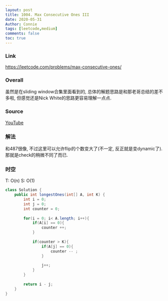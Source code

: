 ```yaml
---
layout: post
title: 1004. Max Consecutive Ones III
date: 2020-05-31
Author: Connie 
tags: [leetcode,medium]
comments: false
toc: true
---
```

### Link
https://leetcode.com/problems/max-consecutive-ones/

### Overall
虽然是在sliding window合集里面看到的, 总体的解题思路是和那老哥总结的差不多啦, 但感觉还是Nick White的思路更容易理解一点点.

### Source
[YouTube](https://www.youtube.com/watch?v=97oTiOCuxho)

### 解法
和487很像, 不过这里可以允许flip的个数变大了(不一定, 反正就是变dynamic了). 那就是check的稍微不同了而已.

### 时空
T: O(n) S: O(1)

```java
class Solution {
    public int longestOnes(int[] A, int K) {
        int i = 0;
        int j = 0;
        int counter = 0;
        
        for(i = 0; i< A.length; i++){
            if(A[i] == 0){
                counter ++;
            }
            
            if(counter > K){
                if(A[j] == 0){
                    counter -- ;
                }
                
                j++;
            }
        }
        
        return i - j;
    }
}
```